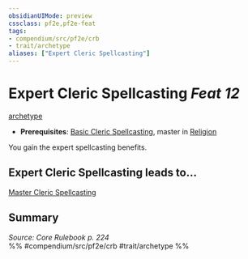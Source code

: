```yaml
---
obsidianUIMode: preview
cssclass: pf2e,pf2e-feat
tags:
- compendium/src/pf2e/crb
- trait/archetype
aliases: ["Expert Cleric Spellcasting"]
---
```

# Expert Cleric Spellcasting  *Feat 12*  
[archetype](rules/traits/archetype.md "Archetype Feat Trait")  

- **Prerequisites**: [Basic Cleric Spellcasting](compendium/feats/basic-cleric-spellcasting.md), master in [Religion](compendium/skills.md#Religion)

You gain the expert spellcasting benefits.

## Expert Cleric Spellcasting leads to...

[Master Cleric Spellcasting](compendium/feats/master-cleric-spellcasting.md)

## Summary

*Source: Core Rulebook p. 224*  
%% #compendium/src/pf2e/crb #trait/archetype %%